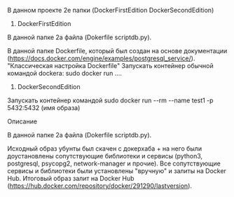 В данном проекте 2е папки (DockerFirstEdition  DockerSecondEdition)

1) DockerFirstEdition

В данной папке 2а файла (Dokerfile scriptdb.py). 

В данной папке Dockerfile, который был создан на основе документации (https://docs.docker.com/engine/examples/postgresql_service/). "Классическая настройка Dockerfile" 
Запускать контейнер обычной командой dockerа: sudo docker run ....

1) DockerSecondEdition

Запускать контейнер командой 
sudo docker run --rm --name test1 -p 5432:5432 (имя образа)

Описание 

В данной папке 2а файла (Dokerfile scriptdb.py). 

Исходный образ убунты был скачен с докерхаба + на него были доустановлены сопутствующие библиотеки и сервисы (python3, postgresql, psycopg2, network-manager и прочие). Все сопутствующие сервисы и библиотеки были установлены "вручную" и залиты на Docker Hub. 
Итоговый образ залит на Docker Hub (https://hub.docker.com/repository/docker/291290/lastversion). 
